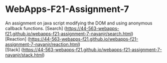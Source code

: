 # WebApps-F21-Assignment-7
An assignment on java script modifying the DOM and using anonymous callback functions.
[Search] (https://44-563-webapps-f21.github.io/webapps-f21-assignment-7-nayanjr/search.html)
<br />
[Reaction] (https://44-563-webapps-f21.github.io/webapps-f21-assignment-7-nayanjr/reaction.html)
<br />
[Stack] (https://44-563-webapps-f21.github.io/webapps-f21-assignment-7-nayanjr/stack.html)
